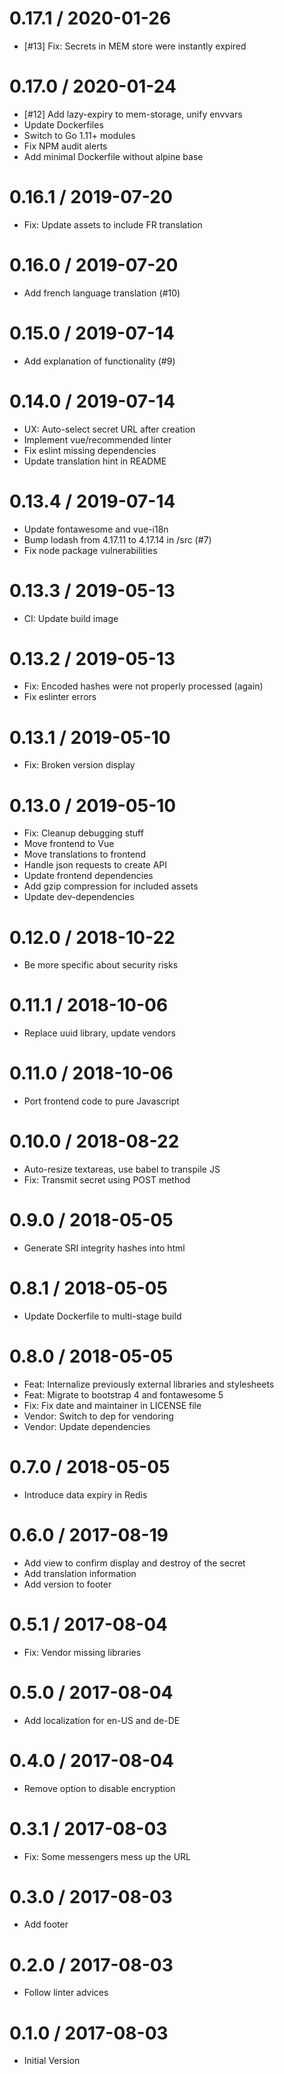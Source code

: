 # 0.17.1 / 2020-01-26

  * [#13] Fix: Secrets in MEM store were instantly expired

# 0.17.0 / 2020-01-24

  * [#12] Add lazy-expiry to mem-storage, unify envvars
  * Update Dockerfiles
  * Switch to Go 1.11+ modules
  * Fix NPM audit alerts
  * Add minimal Dockerfile without alpine base

# 0.16.1 / 2019-07-20

  * Fix: Update assets to include FR translation

# 0.16.0 / 2019-07-20

  * Add french language translation (#10)

# 0.15.0 / 2019-07-14

  * Add explanation of functionality (#9)

# 0.14.0 / 2019-07-14

  * UX: Auto-select secret URL after creation
  * Implement vue/recommended linter
  * Fix eslint missing dependencies
  * Update translation hint in README

# 0.13.4 / 2019-07-14

  * Update fontawesome and vue-i18n
  * Bump lodash from 4.17.11 to 4.17.14 in /src (#7)
  * Fix node package vulnerabilities

# 0.13.3 / 2019-05-13

  * CI: Update build image

# 0.13.2 / 2019-05-13

  * Fix: Encoded hashes were not properly processed (again)
  * Fix eslinter errors

# 0.13.1 / 2019-05-10

  * Fix: Broken version display

# 0.13.0 / 2019-05-10

  * Fix: Cleanup debugging stuff
  * Move frontend to Vue
  * Move translations to frontend
  * Handle json requests to create API
  * Update frontend dependencies
  * Add gzip compression for included assets
  * Update dev-dependencies

# 0.12.0 / 2018-10-22

  * Be more specific about security risks

# 0.11.1 / 2018-10-06

  * Replace uuid library, update vendors

# 0.11.0 / 2018-10-06

  * Port frontend code to pure Javascript

# 0.10.0 / 2018-08-22

  * Auto-resize textareas, use babel to transpile JS
  * Fix: Transmit secret using POST method

# 0.9.0 / 2018-05-05

  * Generate SRI integrity hashes into html

# 0.8.1 / 2018-05-05

  * Update Dockerfile to multi-stage build

# 0.8.0 / 2018-05-05

  * Feat: Internalize previously external libraries and stylesheets
  * Feat: Migrate to bootstrap 4 and fontawesome 5
  * Fix: Fix date and maintainer in LICENSE file
  * Vendor: Switch to dep for vendoring
  * Vendor: Update dependencies

# 0.7.0 / 2018-05-05

  * Introduce data expiry in Redis

# 0.6.0 / 2017-08-19

  * Add view to confirm display and destroy of the secret
  * Add translation information
  * Add version to footer

# 0.5.1 / 2017-08-04

  * Fix: Vendor missing libraries

# 0.5.0 / 2017-08-04

  * Add localization for en-US and de-DE

# 0.4.0 / 2017-08-04

  * Remove option to disable encryption

# 0.3.1 / 2017-08-03

  * Fix: Some messengers mess up the URL

# 0.3.0 / 2017-08-03

  * Add footer

# 0.2.0 / 2017-08-03

  * Follow linter advices

# 0.1.0 / 2017-08-03

  * Initial Version
